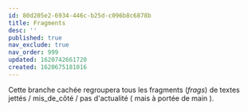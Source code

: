 ```yaml
---
id: 80d205e2-6934-446c-b25d-c096b8c6878b
title: Fragments
desc: ''
published: true
nav_exclude: true
nav_order: 999
updated: 1620742661720
created: 1620675181016
---
```

Cette branche cachée regroupera tous les fragments (*frags*) de textes jettés / mis_de_côté / pas d'actualité ( mais à portée de main ).
